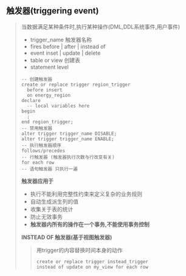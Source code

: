 ## 触发器(triggering event)

> 当数据满足某种条件时,执行某种操作(DML,DDL系统事件,用户事件)
>
> - trigger_name  触发器名称
> - fires     before  | after | instead of
> - event   inset | update | delete 
> - table or view 创建表
> - statement level 
>
> ~~~plsql
> -- 创建触发器
> create or replace trigger region_trigger
>   before insert
>   on energy_region 
> declare
>   -- local variables here
> begin
>   ;
> end region_trigger;
> -- 禁用触发器
> alter trigger trigger_name DISABLE;
> alter trigger trigger_name ENABLE;
> -- 执行触发器顺序
> follows/precedes 
> -- 行触发器 (触发器执行次数与行改变有关)
> for each row 
> -- 语句触发器 只执行一遍
> ~~~
>
> **触发器应用于**
>
> - 执行不能利用完整性约束来定义复杂的业务规则
> - 自动生成派生列的值
> - 收集关于表的统计
> - 防止无效事务
> - **触发器内所有的操作在一个事务,不能使用事务控制**
>
> **INSTEAD OF 触发器(基于视图触发器)**
>
> > 用trigger的内容替换时间本身的动作
> >
> > ~~~plsql
> > create or replace trigger instead_trigger
> > instead of update on my_view for each row
> > ~~~

